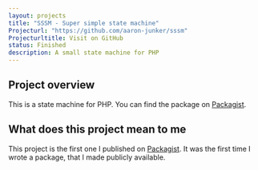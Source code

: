 ```yaml
---
layout: projects
title: "SSSM - Super simple state machine"
Projecturl: "https://github.com/aaron-junker/sssm"
Projecturltitle: Visit on GitHub
status: Finished
description: A small state machine for PHP
---
```


## Project overview

This is a state machine for PHP. You can find the package on [Packagist](https://packagist.org/packages/aaronjunker/sssm).

## What does this project mean to me

This project is the first one I published on [Packagist](https://packagist.org). It was the first time I wrote a package, that I made publicly available.
